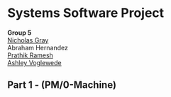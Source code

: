 # Systems Software Project

**Group 5**  
[Nicholas Gray](https://github.com/NicholasCG)  
Abraham Hernandez  
[Prathik Ramesh](https://github.com/prathik2001)  
[Ashley Voglewede](https://github.com/avwede) 

## Part 1 - (PM/0-Machine)

